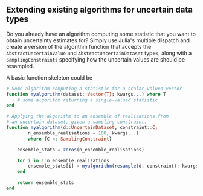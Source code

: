 ## Extending existing algorithms for uncertain data types

Do you already have an algorithm computing some statistic that you want to obtain uncertainty estimates for? Simply use Julia's multiple dispatch and create a version of the algorithm function that accepts the `AbstractUncertainValue` and `AbstractUncertainDataset` types, along with a `SamplingConstraints` specifying how the uncertain values are should be resampled.

A basic function skeleton could be

```julia
# Some algorithm computing a statistic for a scalar-valued vector
function myalgorithm(dataset::Vector{T}; kwargs...) where T
    # some algorithm returning a single-valued statistic
end

# Applying the algorithm to an ensemble of realisations from
# an uncertain dataset, given a sampling constraint.
function myalgorithm(d::UncertainDataset, constraint::C;
        n_ensemble_realisations = 100, kwargs...)
        where {C <: SamplingConstraint}

    ensemble_stats = zeros(n_ensemble_realisations)

    for i in 1:n_ensemble_realisations
        ensemble_stats[i] = myalgorithm(resample(d, constraint); kwargs...)
    end

    return ensemble_stats
end
```
